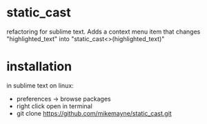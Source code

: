 # static_cast
refactoring for sublime text. Adds a context menu item that changes "highlighted_text" into "static_cast<>(highlighted_text)" 

# installation
in sublime text on linux:
- preferences -> browse packages
- right click open in terminal
- git clone https://github.com/mikemayne/static_cast.git
